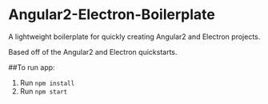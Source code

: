 # Angular2-Electron-Boilerplate
A lightweight boilerplate for quickly creating Angular2 and Electron projects. 

Based off of the Angular2 and Electron quickstarts.

##To run app:
1. Run `npm install`
2. Run `npm start`
